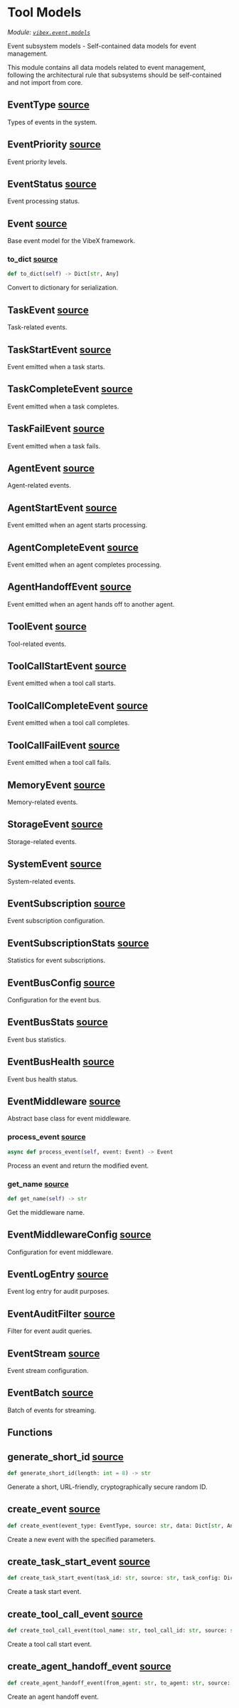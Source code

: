 # Tool Models

_Module: [`vibex.event.models`](https://github.com/dustland/vibex/blob/main/src/vibex/event/models.py)_

Event subsystem models - Self-contained data models for event management.

This module contains all data models related to event management, following the
architectural rule that subsystems should be self-contained and not import from core.

## EventType <a href="https://github.com/dustland/vibex/blob/main/src/vibex/event/models.py#L28" class="source-link" title="View source code">source</a>

Types of events in the system.

## EventPriority <a href="https://github.com/dustland/vibex/blob/main/src/vibex/event/models.py#L68" class="source-link" title="View source code">source</a>

Event priority levels.

## EventStatus <a href="https://github.com/dustland/vibex/blob/main/src/vibex/event/models.py#L76" class="source-link" title="View source code">source</a>

Event processing status.

## Event <a href="https://github.com/dustland/vibex/blob/main/src/vibex/event/models.py#L89" class="source-link" title="View source code">source</a>

Base event model for the VibeX framework.

### to_dict <a href="https://github.com/dustland/vibex/blob/main/src/vibex/event/models.py#L111" class="source-link" title="View source code">source</a>

```python
def to_dict(self) -> Dict[str, Any]
```

Convert to dictionary for serialization.

## TaskEvent <a href="https://github.com/dustland/vibex/blob/main/src/vibex/event/models.py#L134" class="source-link" title="View source code">source</a>

Task-related events.

## TaskStartEvent <a href="https://github.com/dustland/vibex/blob/main/src/vibex/event/models.py#L146" class="source-link" title="View source code">source</a>

Event emitted when a task starts.

## TaskCompleteEvent <a href="https://github.com/dustland/vibex/blob/main/src/vibex/event/models.py#L153" class="source-link" title="View source code">source</a>

Event emitted when a task completes.

## TaskFailEvent <a href="https://github.com/dustland/vibex/blob/main/src/vibex/event/models.py#L161" class="source-link" title="View source code">source</a>

Event emitted when a task fails.

## AgentEvent <a href="https://github.com/dustland/vibex/blob/main/src/vibex/event/models.py#L169" class="source-link" title="View source code">source</a>

Agent-related events.

## AgentStartEvent <a href="https://github.com/dustland/vibex/blob/main/src/vibex/event/models.py#L180" class="source-link" title="View source code">source</a>

Event emitted when an agent starts processing.

## AgentCompleteEvent <a href="https://github.com/dustland/vibex/blob/main/src/vibex/event/models.py#L187" class="source-link" title="View source code">source</a>

Event emitted when an agent completes processing.

## AgentHandoffEvent <a href="https://github.com/dustland/vibex/blob/main/src/vibex/event/models.py#L195" class="source-link" title="View source code">source</a>

Event emitted when an agent hands off to another agent.

## ToolEvent <a href="https://github.com/dustland/vibex/blob/main/src/vibex/event/models.py#L203" class="source-link" title="View source code">source</a>

Tool-related events.

## ToolCallStartEvent <a href="https://github.com/dustland/vibex/blob/main/src/vibex/event/models.py#L214" class="source-link" title="View source code">source</a>

Event emitted when a tool call starts.

## ToolCallCompleteEvent <a href="https://github.com/dustland/vibex/blob/main/src/vibex/event/models.py#L221" class="source-link" title="View source code">source</a>

Event emitted when a tool call completes.

## ToolCallFailEvent <a href="https://github.com/dustland/vibex/blob/main/src/vibex/event/models.py#L229" class="source-link" title="View source code">source</a>

Event emitted when a tool call fails.

## MemoryEvent <a href="https://github.com/dustland/vibex/blob/main/src/vibex/event/models.py#L237" class="source-link" title="View source code">source</a>

Memory-related events.

## StorageEvent <a href="https://github.com/dustland/vibex/blob/main/src/vibex/event/models.py#L246" class="source-link" title="View source code">source</a>

Storage-related events.

## SystemEvent <a href="https://github.com/dustland/vibex/blob/main/src/vibex/event/models.py#L256" class="source-link" title="View source code">source</a>

System-related events.

## EventSubscription <a href="https://github.com/dustland/vibex/blob/main/src/vibex/event/models.py#L283" class="source-link" title="View source code">source</a>

Event subscription configuration.

## EventSubscriptionStats <a href="https://github.com/dustland/vibex/blob/main/src/vibex/event/models.py#L295" class="source-link" title="View source code">source</a>

Statistics for event subscriptions.

## EventBusConfig <a href="https://github.com/dustland/vibex/blob/main/src/vibex/event/models.py#L309" class="source-link" title="View source code">source</a>

Configuration for the event bus.

## EventBusStats <a href="https://github.com/dustland/vibex/blob/main/src/vibex/event/models.py#L320" class="source-link" title="View source code">source</a>

Event bus statistics.

## EventBusHealth <a href="https://github.com/dustland/vibex/blob/main/src/vibex/event/models.py#L331" class="source-link" title="View source code">source</a>

Event bus health status.

## EventMiddleware <a href="https://github.com/dustland/vibex/blob/main/src/vibex/event/models.py#L345" class="source-link" title="View source code">source</a>

Abstract base class for event middleware.

### process_event <a href="https://github.com/dustland/vibex/blob/main/src/vibex/event/models.py#L349" class="source-link" title="View source code">source</a>

```python
async def process_event(self, event: Event) -> Event
```

Process an event and return the modified event.

### get_name <a href="https://github.com/dustland/vibex/blob/main/src/vibex/event/models.py#L354" class="source-link" title="View source code">source</a>

```python
def get_name(self) -> str
```

Get the middleware name.

## EventMiddlewareConfig <a href="https://github.com/dustland/vibex/blob/main/src/vibex/event/models.py#L359" class="source-link" title="View source code">source</a>

Configuration for event middleware.

## EventLogEntry <a href="https://github.com/dustland/vibex/blob/main/src/vibex/event/models.py#L371" class="source-link" title="View source code">source</a>

Event log entry for audit purposes.

## EventAuditFilter <a href="https://github.com/dustland/vibex/blob/main/src/vibex/event/models.py#L381" class="source-link" title="View source code">source</a>

Filter for event audit queries.

## EventStream <a href="https://github.com/dustland/vibex/blob/main/src/vibex/event/models.py#L397" class="source-link" title="View source code">source</a>

Event stream configuration.

## EventBatch <a href="https://github.com/dustland/vibex/blob/main/src/vibex/event/models.py#L408" class="source-link" title="View source code">source</a>

Batch of events for streaming.

## Functions

## generate_short_id <a href="https://github.com/dustland/vibex/blob/main/src/vibex/event/models.py#L18" class="source-link" title="View source code">source</a>

```python
def generate_short_id(length: int = 8) -> str
```

Generate a short, URL-friendly, cryptographically secure random ID.

## create_event <a href="https://github.com/dustland/vibex/blob/main/src/vibex/event/models.py#L421" class="source-link" title="View source code">source</a>

```python
def create_event(event_type: EventType, source: str, data: Dict[str, Any] = None, task_id: str = None, agent_name: str = None, tool_name: str = None, priority: EventPriority = EventPriority.NORMAL) -> Event
```

Create a new event with the specified parameters.

## create_task_start_event <a href="https://github.com/dustland/vibex/blob/main/src/vibex/event/models.py#L436" class="source-link" title="View source code">source</a>

```python
def create_task_start_event(task_id: str, source: str, task_config: Dict[str, Any] = None, initial_prompt: str = None) -> TaskStartEvent
```

Create a task start event.

## create_tool_call_event <a href="https://github.com/dustland/vibex/blob/main/src/vibex/event/models.py#L447" class="source-link" title="View source code">source</a>

```python
def create_tool_call_event(tool_name: str, tool_call_id: str, source: str, args: Dict[str, Any] = None, task_id: str = None, agent_name: str = None) -> ToolCallStartEvent
```

Create a tool call start event.

## create_agent_handoff_event <a href="https://github.com/dustland/vibex/blob/main/src/vibex/event/models.py#L461" class="source-link" title="View source code">source</a>

```python
def create_agent_handoff_event(from_agent: str, to_agent: str, source: str, task_id: str = None, handoff_reason: str = None) -> AgentHandoffEvent
```

Create an agent handoff event.

